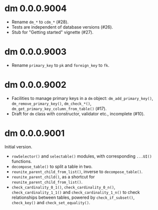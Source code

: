 # dm 0.0.0.9004

- Rename `dm_*` to `cdm_*` (#28).
- Tests are independent of database versions (#26).
- Stub for "Getting started" vignette (#27).


# dm 0.0.0.9003

- Rename `primary_key` to `pk` and `foreign_key` to `fk`.


# dm 0.0.0.9002

- Facilities to manage primary keys in a `dm` object: `dm_add_primary_key()`, `dm_remove_primary_key()`, `dm_check_*()`, `dm_get_primary_key_column_from_table()` (#17).
- Draft for `dm` class with constructor, validator etc., incomplete (#10).


# dm 0.0.0.9001

Initial version.

- `rowSelector()` and `selectable()` modules, with corresponding `...UI()` functions.
- `decompose_table()` to split a table in two.
- `reunite_parent_child_from_list()`, inverse to `decompose_table()`.
- `reunite_parent_child()`, as a shortcut for `reunite_parent_child_from_list()`.
- `check_cardinality_0_1()`, `check_cardinality_0_n()`, `check_cardinality_1_1()` and `check_cardinality_1_n()` to check relationships between tables, powered by `check_if_subset()`, `check_key()` and `check_set_equality()`.
